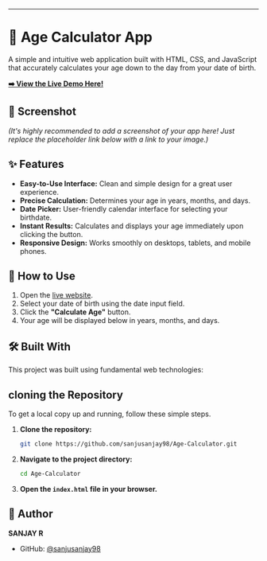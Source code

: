 -----

# 📅 Age Calculator App

A simple and intuitive web application built with HTML, CSS, and JavaScript that accurately calculates your age down to the day from your date of birth.

[**➡️ View the Live Demo Here\!**](https://sanjusanjay98.github.io/Age-Calculator/)

## 📸 Screenshot

*(It's highly recommended to add a screenshot of your app here\! Just replace the placeholder link below with a link to your image.)*

## ✨ Features

  * **Easy-to-Use Interface:** Clean and simple design for a great user experience.
  * **Precise Calculation:** Determines your age in years, months, and days.
  * **Date Picker:** User-friendly calendar interface for selecting your birthdate.
  * **Instant Results:** Calculates and displays your age immediately upon clicking the button.
  * **Responsive Design:** Works smoothly on desktops, tablets, and mobile phones.

## 🚀 How to Use

1.  Open the [live website](https://sanjusanjay98.github.io/Age-Calculator/).
2.  Select your date of birth using the date input field.
3.  Click the **"Calculate Age"** button.
4.  Your age will be displayed below in years, months, and days.

## 🛠️ Built With

This project was built using fundamental web technologies:

## cloning the Repository

To get a local copy up and running, follow these simple steps.

1.  **Clone the repository:**
    ```sh
    git clone https://github.com/sanjusanjay98/Age-Calculator.git
    ```
2.  **Navigate to the project directory:**
    ```sh
    cd Age-Calculator
    ```
3.  **Open the `index.html` file in your browser.**

## 👤 Author

**SANJAY R**

  * GitHub: [@sanjusanjay98](https://github.com/sanjusanjay98)
